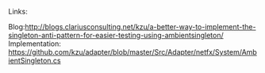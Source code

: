 ﻿Links:

Blog:http://blogs.clariusconsulting.net/kzu/a-better-way-to-implement-the-singleton-anti-pattern-for-easier-testing-using-ambientsingleton/ <br />
Implementation: https://github.com/kzu/adapter/blob/master/Src/Adapter/netfx/System/AmbientSingleton.cs